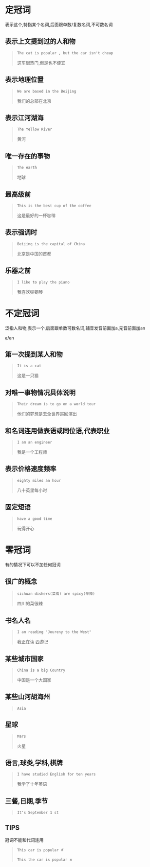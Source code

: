 # 定冠词

表示这个,特指某个名词,后面跟单数/复数名词,不可数名词

## 表示上文提到过的人和物

> `The cat is popular , but the car isn't cheap`
>
> 这车很热门,但是也不便宜

## 表示地理位置

> `We are based in the Beijing`
>
> 我们的总部在北京

## 表示江河湖海

> `The Yellow River` 
>
> 黄河

## 唯一存在的事物

> `The earth`
>
> 地球

## 最高级前

> `This is the best cup of the coffee`
>
> 这是最好的一杯咖啡

## 表示强调时

> `Beijing is the capital of China `
>
> 北京是中国的首都

## 乐器之前

> `I like to play the piano`
>
> 我喜欢弹钢琴





# 不定冠词

泛指人和物,表示一个,后面跟单数可数名词,辅音发音前面加a,元音前面加an

a/an

## 第一次提到某人和物

> `It is a cat`
>
> 这是一只猫

## 对唯一事物情况具体说明

> `Their dream is to go on a world tour`
>
> 他们的梦想是去全世界巡回演出

## 和名词连用做表语或同位语,代表职业

> `I am an engineer`
>
> 我是一个工程师

## 表示价格速度频率

> `eighty miles an hour `
>
> 八十英里每小时

## 固定短语

> `have a good time`
>
> 玩得开心





# 零冠词

有的情况下可以不加任何冠词

## 很广的概念

> `sichuan dishers(菜肴) are spicy(辛辣)`
>
> 四川的菜很辣

## 书名人名

> `I am reading "Joureny to the West"`
>
> 我正在读 西游记

## 某些城市国家

> `China is a big Country`
>
> 中国是一个大国家

## 某些山河胡海州

> `Asia`

## 星球

> `Mars`
>
> 火星

## 语言,球类,学科,棋牌

> `I have studied English for ten years`
>
> 我学了十年英语

## 三餐,日期,季节

> `It's September 1 st`



## TIPS

冠词不能和代词连用

> `This car is popular `√
>
> `This the car is popular `×